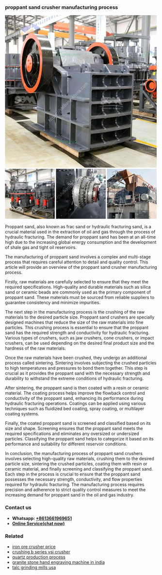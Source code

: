 <h3>proppant sand crusher manufacturing process</h3><img src='1708408469.jpg' alt=''><p>Proppant sand, also known as frac sand or hydraulic fracturing sand, is a crucial material used in the extraction of oil and gas through the process of hydraulic fracturing. The demand for proppant sand has been at an all-time high due to the increasing global energy consumption and the development of shale gas and tight oil reservoirs.</p><p>The manufacturing of proppant sand involves a complex and multi-stage process that requires careful attention to detail and quality control. This article will provide an overview of the proppant sand crusher manufacturing process.</p><p>Firstly, raw materials are carefully selected to ensure that they meet the required specifications. High-quality and durable materials such as silica sand or ceramic beads are commonly used as the primary component of proppant sand. These materials must be sourced from reliable suppliers to guarantee consistency and minimize impurities.</p><p>The next step in the manufacturing process is the crushing of the raw materials to the desired particle size. Proppant sand crushers are specially designed machines that reduce the size of the raw materials into fine particles. This crushing process is essential to ensure that the proppant sand has the required strength and conductivity for hydraulic fracturing. Various types of crushers, such as jaw crushers, cone crushers, or impact crushers, can be used depending on the desired final product size and the hardness of the raw materials.</p><p>Once the raw materials have been crushed, they undergo an additional process called sintering. Sintering involves subjecting the crushed particles to high temperatures and pressures to bond them together. This step is crucial as it provides the proppant sand with the necessary strength and durability to withstand the extreme conditions of hydraulic fracturing.</p><p>After sintering, the proppant sand is then coated with a resin or ceramic material. The coating process helps improve the flowback control and conductivity of the proppant sand, enhancing its performance during hydraulic fracturing operations. Coatings can be applied using various techniques such as fluidized bed coating, spray coating, or multilayer coating systems.</p><p>Finally, the coated proppant sand is screened and classified based on its size and shape. Screening ensures that the proppant sand meets the required specifications and eliminates any oversized or undersized particles. Classifying the proppant sand helps to categorize it based on its performance and suitability for different reservoir conditions.</p><p>In conclusion, the manufacturing process of proppant sand crushers involves selecting high-quality raw materials, crushing them to the desired particle size, sintering the crushed particles, coating them with resin or ceramic material, and finally screening and classifying the proppant sand. Each step in the process is crucial to ensure that the proppant sand possesses the necessary strength, conductivity, and flow properties required for hydraulic fracturing. The manufacturing process requires precision and adherence to strict quality control measures to meet the increasing demand for proppant sand in the oil and gas industry.</p><h3>Contact us</h3><ul><li><strong>Whatsapp:&nbsp;<a href="https://wa.me/8613661969651">+8613661969651</a></strong></li><li><a href="https://swt.shibang-china.com/?git&amp;zhl&amp;proppant sand crusher manufacturing process"><strong>Online Service(chat now)</strong></a></li></ul><h3>Related</h3><ul><li><a href='iron ore crusher price.md'>iron ore crusher price</a></li><li><a href='crushing b series vsi crusher.md'>crushing b series vsi crusher</a></li><li><a href='quartz production process.md'>quartz production process</a></li><li><a href='granite stone hand engraving machine in india.md'>granite stone hand engraving machine in india</a></li><li><a href='talc grinding mills usa.md'>talc grinding mills usa</a></li></ul>